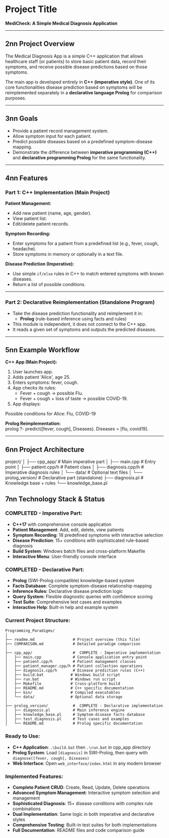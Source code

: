 # Project Title  
**MediCheck: A Simple Medical Diagnosis Application**

---

## 2nn Project Overview  
The Medical Diagnosis App is a simple C++ application that allows healthcare staff (or patients) to store basic patient data, record their symptoms, and receive possible disease predictions based on those symptoms.  

The main app is developed entirely in **C++ (imperative style)**. One of its core functionalities disease prediction based on symptoms will be reimplemented separately in a **declarative language Prolog** for comparison purposes.

---

## 3nn Goals  
- Provide a patient record management system.  
- Allow symptom input for each patient.  
- Predict possible diseases based on a predefined symptom-disease mapping.  
- Demonstrate the difference between **imperative programming (C++)** and **declarative programming Prolog** for the same functionality.

---

## 4nn Features  

### Part 1: C++ Implementation (Main Project)  
**Patient Management:**  
- Add new patient (name, age, gender).  
- View patient list.  
- Edit/delete patient records.  

**Symptom Recording:**  
- Enter symptoms for a patient from a predefined list (e.g., fever, cough, headache).  
- Store symptoms in memory or optionally in a text file.  

**Disease Prediction (Imperative):**  
- Use simple `if/else` rules in C++ to match entered symptoms with known diseases.  
- Return a list of possible conditions.  
  
---

### Part 2: Declarative Reimplementation (Standalone Program)  
- Take the disease prediction functionality and reimplement it in:  
  - **Prolog** (rule-based inference using facts and rules)  
- This module is independent, it does not connect to the C++ app.  
- It reads a given set of symptoms and outputs the predicted diseases.  

---

## 5nn Example Workflow  

**C++ App (Main Project):**  
1. User launches app.  
2. Adds patient 'Alice', age 25.  
3. Enters symptoms: fever, cough.  
4. App checks its rules:  
   - Fever + cough → possible Flu.  
   - Fever + cough + loss of taste → possible COVID-19.  
5. App displays:  


Possible conditions for Alice: Flu, COVID-19

**Prolog Reimplementation:**  
prolog
?- predict([fever, cough], Diseases).
Diseases = [flu, covid19].

---

## 6nn Project Architecture
project/
│
├── cpp_app/              # Main imperative part
│   ├── main.cpp           # Entry point
│   ├── patient.cpp/h      # Patient class
│   ├── diagnosis.cpp/h    # Imperative diagnosis rules
│   └── data/              # Optional text files
│
└── prolog_version/        # Declarative part (standalone)
    ├── diagnosis.pl       # Knowledge base + rules
    └── knowledge_base.pl

## 7nn Technology Stack & Status

###  COMPLETED - Imperative Part:
- **C++17** with comprehensive console application
- **Patient Management**: Add, edit, delete, view patients
- **Symptom Recording**: 18 predefined symptoms with interactive selection
- **Disease Prediction**: 15+ conditions with sophisticated rule-based diagnosis
- **Build System**: Windows batch files and cross-platform Makefile
- **Interactive Menu**: User-friendly console interface

###  COMPLETED - Declarative Part:
- **Prolog** (SWI-Prolog compatible) knowledge-based system
- **Facts Database**: Complete symptom-disease relationship mapping
- **Inference Rules**: Declarative disease prediction logic
- **Query System**: Flexible diagnostic queries with confidence scoring
- **Test Suite**: Comprehensive test cases and examples
- **Interactive Help**: Built-in help and example system

###  Current Project Structure:
```
Programming_Paradigms/
│
├── readme.md                 # Project overview (this file)
├── COMPARISON.md             # Detailed paradigm comparison
│
├── cpp_app/                  #  COMPLETE - Imperative implementation
│   ├── main.cpp              # Console application entry point
│   ├── patient.cpp/h         # Patient management classes
│   ├── patient_manager.cpp/h # Patient collection operations
│   ├── diagnosis.cpp/h       # Disease prediction rules (C++)
│   ├── build.bat            # Windows build script
│   ├── run.bat              # Windows run script  
│   ├── Makefile             # Cross-platform build
│   ├── README.md            # C++ specific documentation
│   ├── bin/                 # Compiled executables
│   └── data/                # Optional data storage
│
├── prolog_version/           #  COMPLETE - Declarative implementation
│   ├── diagnosis.pl          # Main inference engine
│   ├── knowledge_base.pl     # Symptom-disease facts database
│   ├── test_diagnosis.pl     # Test cases and examples
│   └── README.md             # Prolog specific documentation
```

###  Ready to Use:
- **C++ Application**: `.\build.bat` then `.\run.bat` in cpp_app directory
- **Prolog System**: Load `[diagnosis]` in SWI-Prolog, then query with `diagnose([fever, cough], Diseases)`
- **Web Interface**: Open `web_interface/index.html` in any modern browser

###  Implemented Features:
- **Complete Patient CRUD**: Create, Read, Update, Delete operations
- **Advanced Symptom Management**: Interactive symptom selection and management
- **Sophisticated Diagnosis**: 15+ disease conditions with complex rule combinations
- **Dual Implementation**: Same logic in both imperative and declarative styles
- **Comprehensive Testing**: Built-in test suites for both implementations
- **Full Documentation**: README files and code comparison guide